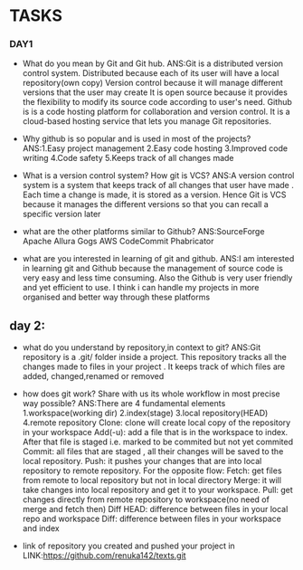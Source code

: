 # TASKS
### DAY1
- What do you mean by Git and Git hub.
ANS:Git is a distributed version control system.
 Distributed because each of its user will have a local repository(own copy)
 Version control because it will manage different versions that the user may create
It is open source because it provides the flexibility to modify its source code according to user's need.
Github is  is a code hosting platform for collaboration and version control.
It is a cloud-based hosting service that lets you manage Git repositories.

- Why github is so popular and is used in most of the projects?
ANS:1.Easy project management
2.Easy code hosting
3.Improved code writing
4.Code safety
5.Keeps track of all changes made

- What is a version control system? How git is VCS?
ANS:A version control system is a system that keeps track of all changes that user have made .
Each time a change is made, it is stored as a version.
Hence Git is VCS because it manages the different versions so that you can recall a specific version later

- what are the other platforms similar to Github?
ANS:SourceForge
Apache Allura
Gogs
AWS CodeCommit
Phabricator

-  what are you interested  in learning of git and github.
ANS:I am interested in learning git and Github because the management of source code is very easy and less time consuming.
Also the Github is very user friendly and yet efficient to use.
I think i can handle my projects in more organised and better way through these platforms


## day 2:
- what do you understand by repository,in context to git?
ANS:Git repository is a  .git/ folder inside a project.
This repository tracks all the changes made to files in your project .
It keeps track of which files are added, changed,renamed or removed

-  how does git work? Share with us its whole workflow in most precise way possible?
ANS:There are 4 fundamental elements
1.workspace(working dir)
2.index(stage)
3.local repository(HEAD)
4.remote repository
Clone: clone will create local copy of the repository in your workspace
Add(-u): add a file that is in the workspace to index. After that file is staged i.e. marked to be commited but not yet commited
Commit: all files that are staged , all their changes will be saved to the local repository.
Push: it pushes your changes that are into local repository to remote repository.
For the opposite flow:
Fetch: get files from remote to local repository but not in local directory
Merge: it will take changes into local repository and get it to your workspace.
Pull: get changes directly from remote repository to workspace(no need of merge and fetch then)
Diff HEAD: difference between files in your local repo and workspace
Diff: difference between files in your workspace and index

- link of repository you created and pushed your project in
LINK:https://github.com/renuka142/texts.git

